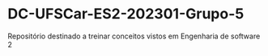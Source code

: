 # DC-UFSCar-ES2-202301-Grupo-5
Repositório destinado a treinar conceitos vistos em Engenharia de software 2
